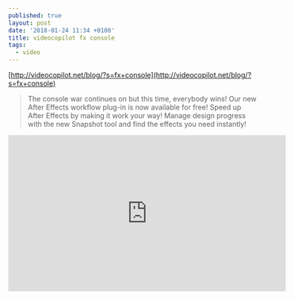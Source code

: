 ```yaml
---
published: true
layout: post
date: '2018-01-24 11:34 +0100'
title: videocopilot fx console
tags:
  - video
---
```

[http://videocopilot.net/blog/?s=fx+console](http://videocopilot.net/blog/?s=fx+console)

> The console war continues on but this time, everybody wins! Our new After Effects workflow plug-in is now available for free! Speed up After Effects by making it work your way! Manage design progress with the new Snapshot tool and find the effects you need instantly!

<iframe width="560" height="315" src="https://www.youtube.com/embed/rqmDo04T0pY" frameborder="0" allow="autoplay; encrypted-media" allowfullscreen></iframe>

